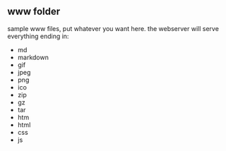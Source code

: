 www folder
--------------
sample www files, put whatever you want here.
the webserver will serve everything ending in:

 - md
 - markdown
 - gif
 - jpeg
 - png
 - ico
 - zip
 - gz
 - tar
 - htm
 - html
 - css
 - js
